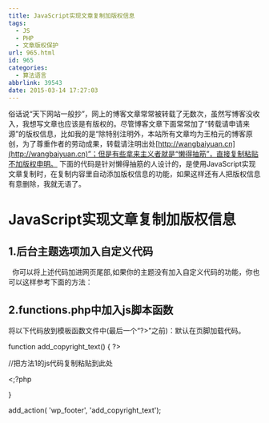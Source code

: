 ```yaml
---
title: JavaScript实现文章复制加版权信息
tags:
  - JS
  - PHP
  - 文章版权保护
url: 965.html
id: 965
categories:
  - 算法语言
abbrlink: 39543
date: 2015-03-14 17:27:03
---
```


俗话说“天下网站一般抄”，网上的博客文章常常被转载了无数次，虽然写博客没收入，我想写文章也应该是有版权的。尽管博客文章下面常常加了“转载请申请来源”的版权信息，比如我的是“除特别注明外，本站所有文章均为王柏元的博客原创，为了尊重作者的劳动成果，转载请注明出处[http://wangbaiyuan.cn](http://wangbaiyuan.cn)”；但是有些拿来主义者就是“懒得抽筋”，直接复制粘贴不加版权申明。 下面的代码是针对懒得抽筋的人设计的，是使用JavaScript实现文章复制时，在复制内容里自动添加版权信息的功能，如果这样还有人把版权信息有意删除，我就无语了。  

JavaScript实现文章复制加版权信息
=====================

1.后台主题选项加入自定义代码
---------------

<script type='text/javascript'>
function addLink() {
    var body_element = document.getElementsByTagName('body')\[0\];
    var selection;
if(window.getSelection){//DOM,FF,Webkit,Chrome,IE10
selection = window.getSelection();
alert("文字复制成功！若有文字残缺请用右键复制\\n转载请注明出处："+document.location.href);

}else if(document.getSelection){//IE10
selection= document.getSelection();
alert("文字复制成功！若有文字残缺请用右键复制\\n转载请注明出处："+document.location.href);

}else if(document.selection){//IE6+10-
selection= document.selection.createRange().text;
alert("文字复制成功！若有文字残缺请用右键复制\\n转载请注明出处："+document.location.href);
}else{
selection= "";
alert("浏览器兼容问题导致复制失败！");
}
    var pagelink = "<br /><br /> 转载请注明来源: <a href='"+document.location.href+"'>"+document.location.href+"</a>"; 
    var copy_text = selection + pagelink;
    var new_div = document.createElement('div');
    new_div.style.left='-99999px';
    new_div.style.position='absolute';
    body\_element.appendChild(new\_div );
    new\_div.innerHTML = copy\_text ;
    selection.selectAllChildren(new_div );
    window.setTimeout(function() {
        body\_element.removeChild(new\_div );
    },0);
}
document.body.oncopy = addLink;
</script>

  你可以将上述代码加进网页尾部,如果你的主题没有加入自定义代码的功能，你也可以这样参考下面的方法：

2.functions.php中加入js脚本函数
------------------------

将以下代码放到模板函数文件中(最后一个“?>”之前)：默认在页脚加载代码。

function add\_copyright\_text() { ?>

//把方法1的js代码复制粘贴到此处

<;?php

}

add\_action( 'wp\_footer', 'add\_copyright\_text');